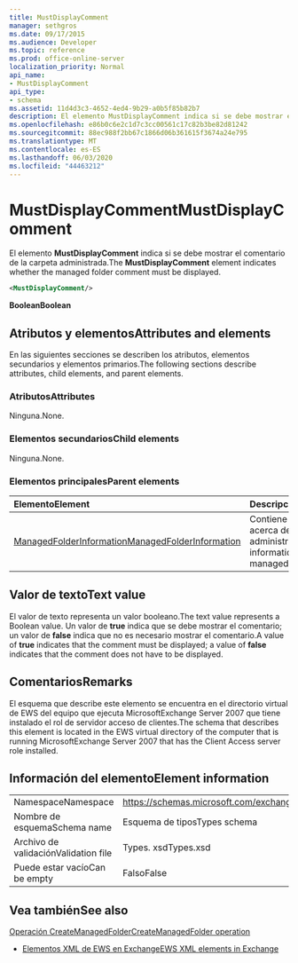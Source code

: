 ```yaml
---
title: MustDisplayComment
manager: sethgros
ms.date: 09/17/2015
ms.audience: Developer
ms.topic: reference
ms.prod: office-online-server
localization_priority: Normal
api_name:
- MustDisplayComment
api_type:
- schema
ms.assetid: 11d4d3c3-4652-4ed4-9b29-a0b5f85b82b7
description: El elemento MustDisplayComment indica si se debe mostrar el comentario de la carpeta administrada.
ms.openlocfilehash: e86b0c6e2c1d7c3cc00561c17c82b3be82d81242
ms.sourcegitcommit: 88ec988f2bb67c1866d06b361615f3674a24e795
ms.translationtype: MT
ms.contentlocale: es-ES
ms.lasthandoff: 06/03/2020
ms.locfileid: "44463212"
---
```

# <a name="mustdisplaycomment"></a><span data-ttu-id="cc285-103">MustDisplayComment</span><span class="sxs-lookup"><span data-stu-id="cc285-103">MustDisplayComment</span></span>

<span data-ttu-id="cc285-104">El elemento **MustDisplayComment** indica si se debe mostrar el comentario de la carpeta administrada.</span><span class="sxs-lookup"><span data-stu-id="cc285-104">The **MustDisplayComment** element indicates whether the managed folder comment must be displayed.</span></span> 
  
```xml
<MustDisplayComment/>
```

 <span data-ttu-id="cc285-105">**Boolean**</span><span class="sxs-lookup"><span data-stu-id="cc285-105">**Boolean**</span></span>
## <a name="attributes-and-elements"></a><span data-ttu-id="cc285-106">Atributos y elementos</span><span class="sxs-lookup"><span data-stu-id="cc285-106">Attributes and elements</span></span>

<span data-ttu-id="cc285-107">En las siguientes secciones se describen los atributos, elementos secundarios y elementos primarios.</span><span class="sxs-lookup"><span data-stu-id="cc285-107">The following sections describe attributes, child elements, and parent elements.</span></span>
  
### <a name="attributes"></a><span data-ttu-id="cc285-108">Atributos</span><span class="sxs-lookup"><span data-stu-id="cc285-108">Attributes</span></span>

<span data-ttu-id="cc285-109">Ninguna.</span><span class="sxs-lookup"><span data-stu-id="cc285-109">None.</span></span>
  
### <a name="child-elements"></a><span data-ttu-id="cc285-110">Elementos secundarios</span><span class="sxs-lookup"><span data-stu-id="cc285-110">Child elements</span></span>

<span data-ttu-id="cc285-111">Ninguna.</span><span class="sxs-lookup"><span data-stu-id="cc285-111">None.</span></span>
  
### <a name="parent-elements"></a><span data-ttu-id="cc285-112">Elementos principales</span><span class="sxs-lookup"><span data-stu-id="cc285-112">Parent elements</span></span>

|<span data-ttu-id="cc285-113">**Elemento**</span><span class="sxs-lookup"><span data-stu-id="cc285-113">**Element**</span></span>|<span data-ttu-id="cc285-114">**Descripción**</span><span class="sxs-lookup"><span data-stu-id="cc285-114">**Description**</span></span>|
|:-----|:-----|
|[<span data-ttu-id="cc285-115">ManagedFolderInformation</span><span class="sxs-lookup"><span data-stu-id="cc285-115">ManagedFolderInformation</span></span>](managedfolderinformation.md) <br/> |<span data-ttu-id="cc285-116">Contiene información acerca de una carpeta administrada.</span><span class="sxs-lookup"><span data-stu-id="cc285-116">Contains information about a managed folder.</span></span>  <br/> |
   
## <a name="text-value"></a><span data-ttu-id="cc285-117">Valor de texto</span><span class="sxs-lookup"><span data-stu-id="cc285-117">Text value</span></span>

<span data-ttu-id="cc285-118">El valor de texto representa un valor booleano.</span><span class="sxs-lookup"><span data-stu-id="cc285-118">The text value represents a Boolean value.</span></span> <span data-ttu-id="cc285-119">Un valor de **true** indica que se debe mostrar el comentario; un valor de **false** indica que no es necesario mostrar el comentario.</span><span class="sxs-lookup"><span data-stu-id="cc285-119">A value of **true** indicates that the comment must be displayed; a value of **false** indicates that the comment does not have to be displayed.</span></span> 
  
## <a name="remarks"></a><span data-ttu-id="cc285-120">Comentarios</span><span class="sxs-lookup"><span data-stu-id="cc285-120">Remarks</span></span>

<span data-ttu-id="cc285-121">El esquema que describe este elemento se encuentra en el directorio virtual de EWS del equipo que ejecuta MicrosoftExchange Server 2007 que tiene instalado el rol de servidor acceso de clientes.</span><span class="sxs-lookup"><span data-stu-id="cc285-121">The schema that describes this element is located in the EWS virtual directory of the computer that is running MicrosoftExchange Server 2007 that has the Client Access server role installed.</span></span>
  
## <a name="element-information"></a><span data-ttu-id="cc285-122">Información del elemento</span><span class="sxs-lookup"><span data-stu-id="cc285-122">Element information</span></span>

|||
|:-----|:-----|
|<span data-ttu-id="cc285-123">Namespace</span><span class="sxs-lookup"><span data-stu-id="cc285-123">Namespace</span></span>  <br/> |https://schemas.microsoft.com/exchange/services/2006/types  <br/> |
|<span data-ttu-id="cc285-124">Nombre de esquema</span><span class="sxs-lookup"><span data-stu-id="cc285-124">Schema name</span></span>  <br/> |<span data-ttu-id="cc285-125">Esquema de tipos</span><span class="sxs-lookup"><span data-stu-id="cc285-125">Types schema</span></span>  <br/> |
|<span data-ttu-id="cc285-126">Archivo de validación</span><span class="sxs-lookup"><span data-stu-id="cc285-126">Validation file</span></span>  <br/> |<span data-ttu-id="cc285-127">Types. xsd</span><span class="sxs-lookup"><span data-stu-id="cc285-127">Types.xsd</span></span>  <br/> |
|<span data-ttu-id="cc285-128">Puede estar vacío</span><span class="sxs-lookup"><span data-stu-id="cc285-128">Can be empty</span></span>  <br/> |<span data-ttu-id="cc285-129">Falso</span><span class="sxs-lookup"><span data-stu-id="cc285-129">False</span></span>  <br/> |
   
## <a name="see-also"></a><span data-ttu-id="cc285-130">Vea también</span><span class="sxs-lookup"><span data-stu-id="cc285-130">See also</span></span>



[<span data-ttu-id="cc285-131">Operación CreateManagedFolder</span><span class="sxs-lookup"><span data-stu-id="cc285-131">CreateManagedFolder operation</span></span>](createmanagedfolder-operation.md)


- [<span data-ttu-id="cc285-132">Elementos XML de EWS en Exchange</span><span class="sxs-lookup"><span data-stu-id="cc285-132">EWS XML elements in Exchange</span></span>](ews-xml-elements-in-exchange.md)


